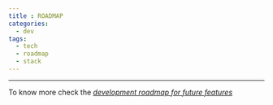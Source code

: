 ```yaml
---
title : ROADMAP
categories:
  - dev
tags:
  - tech
  - roadmap
  - stack
---
```


-----

To know more check the *[development roadmap for future features](https://github.com/co-demos/apiviz-frontend/projects/1)*
